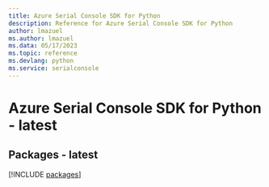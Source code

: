 ```yaml
---
title: Azure Serial Console SDK for Python
description: Reference for Azure Serial Console SDK for Python
author: lmazuel
ms.author: lmazuel
ms.data: 05/17/2023
ms.topic: reference
ms.devlang: python
ms.service: serialconsole
---
```

# Azure Serial Console SDK for Python - latest
## Packages - latest
[!INCLUDE [packages](serial-console-index.md)]